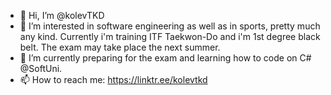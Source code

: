 - 👋 Hi, I’m @kolevTKD
- 👀 I’m interested in software engineering as well as in sports, pretty much any kind. Currently i'm training ITF Taekwon-Do and i'm 1st degree black belt. The exam may take place the next summer.
- 🌱 I’m currently preparing for the exam and learning how to code on C# @SoftUni.
- 📫 How to reach me: https://linktr.ee/kolevtkd

<!---
kolevTKD/kolevTKD is a ✨ special ✨ repository because its `README.md` (this file) appears on your GitHub profile.
You can click the Preview link to take a look at your changes.
--->
